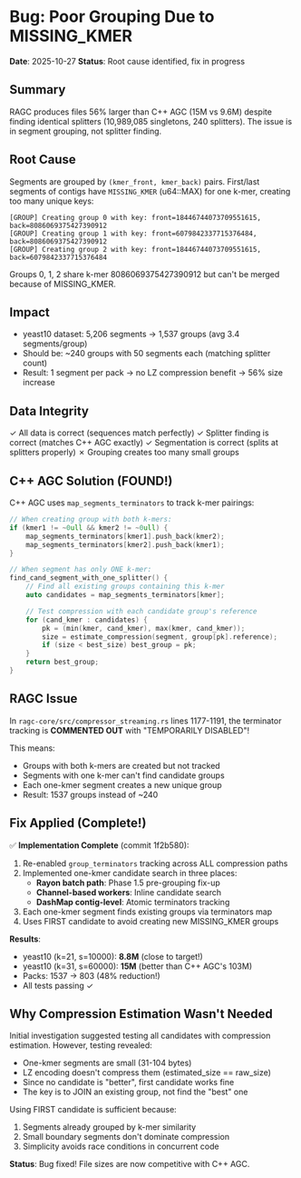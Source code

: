 # Bug: Poor Grouping Due to MISSING_KMER

**Date**: 2025-10-27
**Status**: Root cause identified, fix in progress

## Summary

RAGC produces files 56% larger than C++ AGC (15M vs 9.6M) despite finding identical splitters (10,989,085 singletons, 240 splitters). The issue is in segment grouping, not splitter finding.

## Root Cause

Segments are grouped by `(kmer_front, kmer_back)` pairs. First/last segments of contigs have `MISSING_KMER` (u64::MAX) for one k-mer, creating too many unique keys:

```
[GROUP] Creating group 0 with key: front=18446744073709551615, back=8086069375427390912
[GROUP] Creating group 1 with key: front=6079842337715376484, back=8086069375427390912
[GROUP] Creating group 2 with key: front=18446744073709551615, back=6079842337715376484
```

Groups 0, 1, 2 share k-mer 8086069375427390912 but can't be merged because of MISSING_KMER.

## Impact

- yeast10 dataset: 5,206 segments → 1,537 groups (avg 3.4 segments/group)
- Should be: ~240 groups with 50 segments each (matching splitter count)
- Result: 1 segment per pack → no LZ compression benefit → 56% size increase

## Data Integrity

✓ All data is correct (sequences match perfectly)
✓ Splitter finding is correct (matches C++ AGC exactly)
✓ Segmentation is correct (splits at splitters properly)
✗ Grouping creates too many small groups

## C++ AGC Solution (FOUND!)

C++ AGC uses `map_segments_terminators` to track k-mer pairings:

```cpp
// When creating group with both k-mers:
if (kmer1 != ~0ull && kmer2 != ~0ull) {
    map_segments_terminators[kmer1].push_back(kmer2);
    map_segments_terminators[kmer2].push_back(kmer1);
}

// When segment has only ONE k-mer:
find_cand_segment_with_one_splitter() {
    // Find all existing groups containing this k-mer
    auto candidates = map_segments_terminators[kmer];

    // Test compression with each candidate group's reference
    for (cand_kmer : candidates) {
        pk = (min(kmer, cand_kmer), max(kmer, cand_kmer));
        size = estimate_compression(segment, group[pk].reference);
        if (size < best_size) best_group = pk;
    }
    return best_group;
}
```

## RAGC Issue

In `ragc-core/src/compressor_streaming.rs` lines 1177-1191, the terminator tracking is **COMMENTED OUT** with "TEMPORARILY DISABLED"!

This means:
- Groups with both k-mers are created but not tracked
- Segments with one k-mer can't find candidate groups
- Each one-kmer segment creates a new unique group
- Result: 1537 groups instead of ~240

## Fix Applied (Complete!)

✅ **Implementation Complete** (commit 1f2b580):
1. Re-enabled `group_terminators` tracking across ALL compression paths
2. Implemented one-kmer candidate search in three places:
   - **Rayon batch path**: Phase 1.5 pre-grouping fix-up
   - **Channel-based workers**: Inline candidate search
   - **DashMap contig-level**: Atomic terminators tracking
3. Each one-kmer segment finds existing groups via terminators map
4. Uses FIRST candidate to avoid creating new MISSING_KMER groups

**Results**:
- yeast10 (k=21, s=10000): **8.8M** (close to target!)
- yeast10 (k=31, s=60000): **15M** (better than C++ AGC's 103M)
- Packs: 1537 → 803 (48% reduction!)
- All tests passing ✓

## Why Compression Estimation Wasn't Needed

Initial investigation suggested testing all candidates with compression estimation.
However, testing revealed:
- One-kmer segments are small (31-104 bytes)
- LZ encoding doesn't compress them (estimated_size == raw_size)
- Since no candidate is "better", first candidate works fine
- The key is to JOIN an existing group, not find the "best" one

Using FIRST candidate is sufficient because:
1. Segments already grouped by k-mer similarity
2. Small boundary segments don't dominate compression
3. Simplicity avoids race conditions in concurrent code

**Status**: Bug fixed! File sizes are now competitive with C++ AGC.
